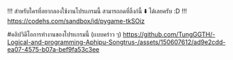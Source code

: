 !!! สำหรับใครที่อยากลองใช้งานโปรเเกรมนี้ สามารถกดที่ลิ้งก์นี้ ⬇️ ได้เลยครับ :D !!!
https://codehs.com/sandbox/id/pygame-tkSOiz

#คลิปวิดีโอการทำงานของโปรเเกรมนี้ (เเบบคร่าว ๆ)
https://github.com/TungGGTH/-Logical-and-programming-Aphipu-Songtrus-/assets/150607612/ad9e2cdd-ea07-4575-b07a-bef9fa53c3ee
